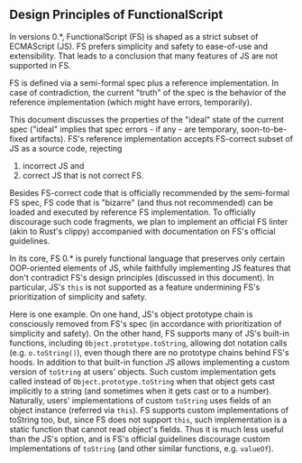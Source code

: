 ## Design Principles of FunctionalScript

In versions 0.*, FunctionalScript (FS) is shaped as a strict subset of ECMAScript (JS).
FS prefers simplicity and safety to ease-of-use and extensibility.
That leads to a conclusion that many features of JS are not supported in FS.

FS is defined via a semi-formal spec plus a reference implementation.
In case of contradiction, the current "truth" of the spec is the behavior of the reference
implementation (which might have errors, temporarily).

This document discusses the properties of the "ideal" state of the current spec
("ideal" implies that spec errors - if any - are temporary, soon-to-be-fixed artifacts).
FS's reference implementation accepts FS-correct subset of JS as a source code, rejecting

1. incorrect JS and
2. correct JS that is not correct FS.

Besides FS-correct code that is officially recommended by the semi-formal FS spec,
FS code that is "bizarre" (and thus not recommended) can be loaded and executed
by reference FS implementation.
To officially discourage such code fragments, we plan to implement an official FS linter
(akin to Rust's clippy) accompanied with documentation on FS's official guidelines.

In its core, FS 0.* is purely functional language that preserves only certain OOP-oriented
elements of JS,
while faithfully implementing JS features that don't contradict FS's design principles
(discussed in this document).
In particular, JS's `this` is not supported as a feature undermining FS's prioritization
of simplicity and safety.

Here is one example.
On one hand, JS's object prototype chain is consciously removed from FS's spec
(in accordance with prioritization of simplicity and safety).
On the other hand, FS supports many of JS's built-in functions,
including `Object.prototype.toString`, allowing dot notation calls (e.g. `o.toString()`),
even though there are no prototype chains behind FS's hoods.
In addition to that built-in function JS allows implementing a custom version of `toString` at users'
objects. Such custom implementation gets called instead of `Object.prototype.toString`
when that object gets cast implicitly to a string (and sometimes when it gets cast or to a number).
Naturally, users' implementations of custom `toString` uses fields of an object instance
(referred via `this`).
FS supports custom implementations of toString too, but, since FS does not
support `this`, such implementation is a static function that cannot read object's fields.
Thus it is much less useful than the JS's option, and is FS's official guidelines discourage
custom implementations of `toString` (and other similar functions, e.g. `valueOf`).
